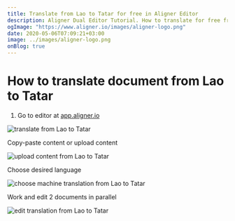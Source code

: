 ```yaml
---
title: Translate from Lao to Tatar for free in Aligner Editor
description: Aligner Dual Editor Tutorial. How to translate for free from Lao to Tatar. Aligner is multilingual document management platform. 
ogImage: "https://www.aligner.io/images/aligner-logo.png"
date: 2020-05-06T07:09:21+03:00
image: ../images/aligner-logo.png
onBlog: true
---
```


# How to translate document from Lao to Tatar

1. Go to editor at [app.aligner.io](https://app.aligner.io "Aligner App web page")

![translate from Lao to Tatar](../aligner-blank-editor.png "translate from Lao to Tatar")

Copy-paste content or upload content

![upload content from Lao to Tatar](../aligner-uploaded-document.png "upload content from Lao to Tatar")

Choose desired language

![choose machine translation from Lao to Tatar](../aligner-language-dropdown.png "choose machine translation from Lao to Tatar")

Work and edit 2 documents in parallel

![edit translation from Lao to Tatar](../aligner-double-sitded-editor.png "edit translation from Lao to Tatar")

